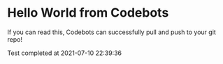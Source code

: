 # Hello World from Codebots

If you can read this, Codebots can successfully pull and push to your git repo!

Test completed at 2021-07-10 22:39:36